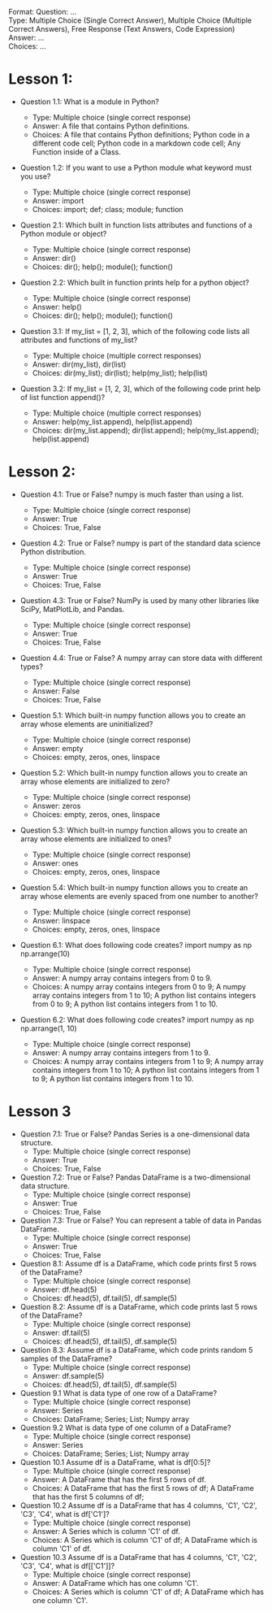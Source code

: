 Format:
Question: ...  
Type: Multiple Choice (Single Correct Answer),  Multiple Choice (Multiple Correct Answers), Free Response (Text Answers, Code Expression)
Answer: ...  
Choices: ...  

# Lesson 1:
- Question 1.1: What is a module in Python?
  - Type: Multiple choice (single correct response)
  - Answer: A file that contains Python definitions.
  - Choices: A file that contains Python definitions; Python code in a different code cell; Python code in a markdown code cell; Any Function inside of a Class.
- Question 1.2: If you want to use a Python module what keyword must you use?
  - Type: Multiple choice (single correct response)
  - Answer: import
  - Choices: import; def; class; module; function

- Question 2.1: Which built in function lists attributes and functions of a Python module or object?
  - Type: Multiple choice (single correct response)
  - Answer: dir()
  - Choices: dir(); help(); module(); function()

- Question 2.2: Which built in function prints help for a python object?
  - Type: Multiple choice (single correct response)
  - Answer: help()
  - Choices: dir(); help(); module(); function()

- Question 3.1: If my_list = [1, 2, 3], which of the following code lists all attributes and functions of my_list?
  - Type: Multiple choice (multiple correct responses)
  - Answer: dir(my_list), dir(list)
  - Choices: dir(my_list); dir(list); help(my_list); help(list)

- Question 3.2: If my_list = [1, 2, 3], which of the following code print help of list function append()?
  - Type: Multiple choice (multiple correct responses)
  - Answer: help(my_list.append), help(list.append)
  - Choices: dir(my_list.append); dir(list.append); help(my_list.append); help(list.append)

# Lesson 2:
- Question 4.1: True or False? numpy is much faster than using a list.
  - Type: Multiple choice (single correct response)
  - Answer: True
  - Choices: True, False
- Question 4.2: True or False? numpy is part of the standard data science Python distribution.
  - Type: Multiple choice (single correct response)
  - Answer: True
  - Choices: True, False
- Question 4.3: True or False? NumPy is used by many other libraries like SciPy, MatPlotLib, and Pandas.
  - Type: Multiple choice (single correct response)
  - Answer: True
  - Choices: True, False
- Question 4.4: True or False? A numpy array can store data with different types?
  - Type: Multiple choice (single correct response)
  - Answer: False
  - Choices: True, False
- Question 5.1: Which built-in numpy function allows you to create an array whose elements are uninitialized?
  - Type: Multiple choice (single correct response)
  - Answer: empty
  - Choices: empty, zeros, ones, linspace  
- Question 5.2: Which built-in numpy function allows you to create an array whose elements are initialized to zero?
  - Type: Multiple choice (single correct response)
  - Answer: zeros
  - Choices: empty, zeros, ones, linspace
- Question 5.3: Which built-in numpy function allows you to create an array whose elements are initialized to ones?
  - Type: Multiple choice (single correct response)
  - Answer: ones
  - Choices: empty, zeros, ones, linspace
- Question 5.4: Which built-in numpy function allows you to create an array whose elements are evenly spaced from one number to another?
  - Type: Multiple choice (single correct response)
  - Answer: linspace
  - Choices: empty, zeros, ones, linspace

- Question 6.1: What does following code creates?
 import numpy as np  
 np.arrange(10)
  - Type: Multiple choice (single correct response)
  - Answer: A numpy array contains integers from 0 to 9.
  - Choices: A numpy array contains integers from 0 to 9; A numpy array contains integers from 1 to 10; A python list contains integers from 0 to 9; A python list contains integers from 1 to 10.

- Question 6.2: What does following code creates?
 import numpy as np  
 np.arrange(1, 10)
  - Type: Multiple choice (single correct response)
  - Answer: A numpy array contains integers from 1 to 9.
  - Choices: A numpy array contains integers from 1 to 9; A numpy array contains integers from 1 to 10; A python list contains integers from 1 to 9; A python list contains integers from 1 to 10.

# Lesson 3
- Question 7.1: True or False? Pandas Series is a one-dimensional data structure.
  - Type: Multiple choice (single correct response)
  - Answer: True
  - Choices: True, False
- Question 7.2: True or False? Pandas DataFrame is a two-dimensional data structure.
  - Type: Multiple choice (single correct response)
  - Answer: True
  - Choices: True, False
- Question 7.3: True or False? You can represent a table of data in Pandas DataFrame.
  - Type: Multiple choice (single correct response)
  - Answer: True
  - Choices: True, False
- Question 8.1: Assume df is a DataFrame, which code prints first 5 rows of the DataFrame?
  - Type: Multiple choice (single correct response)
  - Answer: df.head(5)
  - Choices: df.head(5), df.tail(5), df.sample(5)
- Question 8.2: Assume df is a DataFrame, which code prints last 5 rows of the DataFrame?
  - Type: Multiple choice (single correct response)
  - Answer: df.tail(5)
  - Choices: df.head(5), df.tail(5), df.sample(5)
- Question 8.3: Assume df is a DataFrame, which code prints random 5 samples of the DataFrame?
  - Type: Multiple choice (single correct response)
  - Answer: df.sample(5)
  - Choices: df.head(5), df.tail(5), df.sample(5)
- Question 9.1 What is data type of one row of a DataFrame?
  - Type: Multiple choice (single correct response)
  - Answer: Series
  - Choices: DataFrame; Series; List; Numpy array
- Question 9.2 What is data type of one column of a DataFrame?
  - Type: Multiple choice (single correct response)
  - Answer: Series
  - Choices: DataFrame; Series; List; Numpy array
- Question 10.1 Assume df is a DataFrame, what is df[0:5]?
  - Type: Multiple choice (single correct response)
  - Answer: A DataFrame that has the first 5 rows of df.
  - Choices: A DataFrame that has the first 5 rows of df; A DataFrame that has the first 5 columns of df;
- Question 10.2 Assume df is a DataFrame that has 4 columns, 'C1', 'C2', 'C3', 'C4', what is df['C1']?
  - Type: Multiple choice (single correct response)
  - Answer: A Series which is column 'C1' of df.
  - Choices: A Series which is column 'C1' of df; A DataFrame which is column 'C1' of df.
- Question 10.3 Assume df is a DataFrame that has 4 columns, 'C1', 'C2', 'C3', 'C4', what is df[['C1']]?
  - Type: Multiple choice (single correct response)
  - Answer: A DataFrame which has one column 'C1'.
  - Choices: A Series which is column 'C1' of df; A DataFrame which has one column 'C1'.
